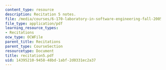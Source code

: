 ```yaml
---
content_type: resource
description: Recitation 5 notes.
file: /media/courses/6-170-laboratory-in-software-engineering-fall-2005/14395210945848bd1abf2d0331ec2a37_recitation5.pdf
file_type: application/pdf
learning_resource_types:
- Recitations
ocw_type: OCWFile
parent_title: Recitations
parent_type: CourseSection
resourcetype: Document
title: recitation5.pdf
uid: 14395210-9458-48bd-1abf-2d0331ec2a37
---
```

